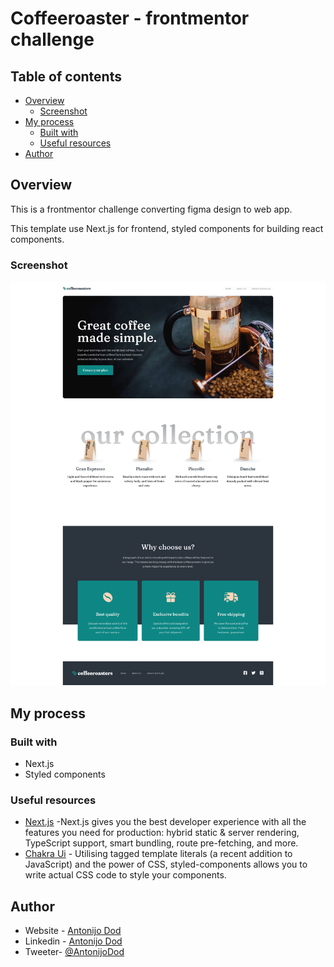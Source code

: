 # Coffeeroaster - frontmentor challenge

## Table of contents

- [Overview](#overview)
  - [Screenshot](#screenshot)
- [My process](#my-process)
  - [Built with](#built-with)
  - [Useful resources](#useful-resources)
- [Author](#author)


## Overview

This is a frontmentor challenge converting figma design to web app.

This template use Next.js for frontend, styled components for building react components.


### Screenshot

![Alt text](./screenshot.png?raw=true "Project image")

## My process

### Built with

- Next.js
- Styled components


### Useful resources

- [Next.js](https://nextjs.org/) -Next.js gives you the best developer experience with all the features you need for production: hybrid static & server rendering, TypeScript support, smart bundling, route pre-fetching, and more. 
- [Chakra Ui](https://styled-components.com/) - Utilising tagged template literals (a recent addition to JavaScript) and the power of CSS, styled-components allows you to write actual CSS code to style your components.
## Author

- Website - [Antonijo Dod](htpps://antonijo.com)
- Linkedin - [Antonijo Dod](https://www.linkedin.com/in/antonijo-dod)
- Tweeter- [@AntonijoDod](https://twitter.com/AntonijoDod)

